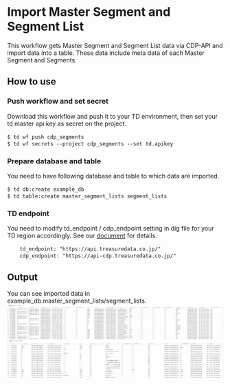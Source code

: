 # Import Master Segment and Segment List 
This workflow gets Master Segment and Segment List data via CDP-API and import data into a table. 
These data include meta data of each Master Segment and Segments. 

## How to use
### Push workflow and set secret
Download this workflow and push it to your TD environment, then set your td master api key as secret on the project.
```
$ td wf push cdp_segments
$ td wf secrets --project cdp_segments --set td.apikey
```

### Prepare database and table
You need to have following database and table to which data are imported. 
```
$ td db:create example_db
$ td table:create master_segment_lists segment_lists
```

### TD endpoint
You need to modify td_endpoint / cdp_endpoint setting in dig file for your TD region accordingly. 
See our [document](https://support.treasuredata.com/hc/en-us/articles/360001474288-Sites-and-Endpoints#Endpoints) for details.
```
    td_endpoint: "https://api.treasuredata.co.jp/"
    cdp_endpoint: "https://api-cdp.treasuredata.co.jp/"
```

## Output
You can see imported data in example_db.master_segment_lists/segment_lists.
![master_segment_lists](master_segment_lists.png)
![segments](segments.png)
